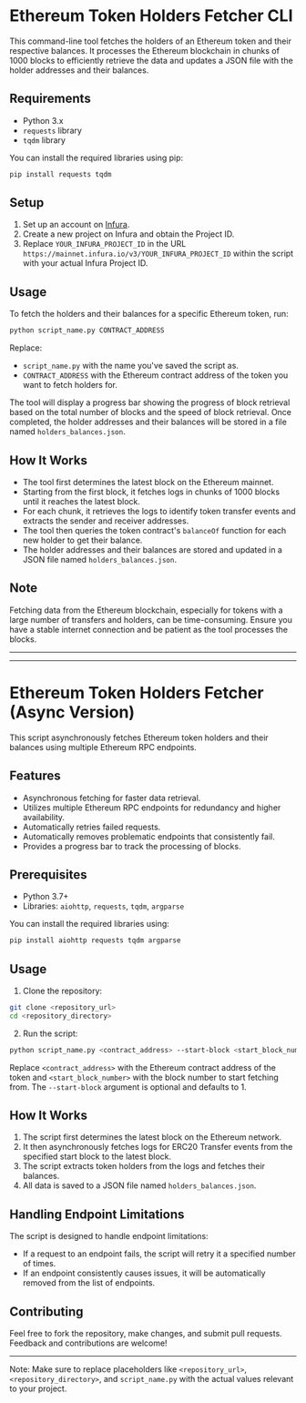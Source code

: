 
# Ethereum Token Holders Fetcher CLI

This command-line tool fetches the holders of an Ethereum token and their respective balances. It processes the Ethereum blockchain in chunks of 1000 blocks to efficiently retrieve the data and updates a JSON file with the holder addresses and their balances.

## Requirements

- Python 3.x
- `requests` library
- `tqdm` library

You can install the required libraries using pip:

```bash
pip install requests tqdm
```

## Setup

1. Set up an account on [Infura](https://infura.io/).
2. Create a new project on Infura and obtain the Project ID.
3. Replace `YOUR_INFURA_PROJECT_ID` in the URL `https://mainnet.infura.io/v3/YOUR_INFURA_PROJECT_ID` within the script with your actual Infura Project ID.

## Usage

To fetch the holders and their balances for a specific Ethereum token, run:

```bash
python script_name.py CONTRACT_ADDRESS
```

Replace:
- `script_name.py` with the name you've saved the script as.
- `CONTRACT_ADDRESS` with the Ethereum contract address of the token you want to fetch holders for.

The tool will display a progress bar showing the progress of block retrieval based on the total number of blocks and the speed of block retrieval. Once completed, the holder addresses and their balances will be stored in a file named `holders_balances.json`.

## How It Works

- The tool first determines the latest block on the Ethereum mainnet.
- Starting from the first block, it fetches logs in chunks of 1000 blocks until it reaches the latest block.
- For each chunk, it retrieves the logs to identify token transfer events and extracts the sender and receiver addresses.
- The tool then queries the token contract's `balanceOf` function for each new holder to get their balance.
- The holder addresses and their balances are stored and updated in a JSON file named `holders_balances.json`.

## Note

Fetching data from the Ethereum blockchain, especially for tokens with a large number of transfers and holders, can be time-consuming. Ensure you have a stable internet connection and be patient as the tool processes the blocks.

---

---

# Ethereum Token Holders Fetcher (Async Version)

This script asynchronously fetches Ethereum token holders and their balances using multiple Ethereum RPC endpoints.

## Features

- Asynchronous fetching for faster data retrieval.
- Utilizes multiple Ethereum RPC endpoints for redundancy and higher availability.
- Automatically retries failed requests.
- Automatically removes problematic endpoints that consistently fail.
- Provides a progress bar to track the processing of blocks.

## Prerequisites

- Python 3.7+
- Libraries: `aiohttp`, `requests`, `tqdm`, `argparse`

You can install the required libraries using:

```bash
pip install aiohttp requests tqdm argparse
```

## Usage

1. Clone the repository:

```bash
git clone <repository_url>
cd <repository_directory>
```

2. Run the script:

```bash
python script_name.py <contract_address> --start-block <start_block_number>
```

Replace `<contract_address>` with the Ethereum contract address of the token and `<start_block_number>` with the block number to start fetching from. The `--start-block` argument is optional and defaults to 1.

## How It Works

1. The script first determines the latest block on the Ethereum network.
2. It then asynchronously fetches logs for ERC20 Transfer events from the specified start block to the latest block.
3. The script extracts token holders from the logs and fetches their balances.
4. All data is saved to a JSON file named `holders_balances.json`.

## Handling Endpoint Limitations

The script is designed to handle endpoint limitations:

- If a request to an endpoint fails, the script will retry it a specified number of times.
- If an endpoint consistently causes issues, it will be automatically removed from the list of endpoints.

## Contributing

Feel free to fork the repository, make changes, and submit pull requests. Feedback and contributions are welcome!

---

Note: Make sure to replace placeholders like `<repository_url>`, `<repository_directory>`, and `script_name.py` with the actual values relevant to your project.
